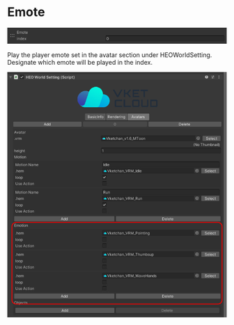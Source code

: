 
# Emote
![Emote](img/Emote.jpg)

Play the player emote set in the avatar section under HEOWorldSetting. Designate which emote will be played in the index.

![EmoteListInAvatar](img/EmoteListInAvatar.jpg)